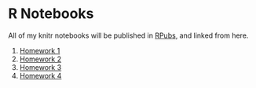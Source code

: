 # R Notebooks

All of my knitr notebooks will be published in [RPubs](https://rpubs.com/), and linked from here.

1. [Homework 1](http://rpubs.com/giuliano_mega/373541)
2. [Homework 2](http://rpubs.com/giuliano_mega/375243)
3. [Homework 3](http://rpubs.com/giuliano_mega/376525)
4. [Homework 4](http://rpubs.com/giuliano_mega/378392)
